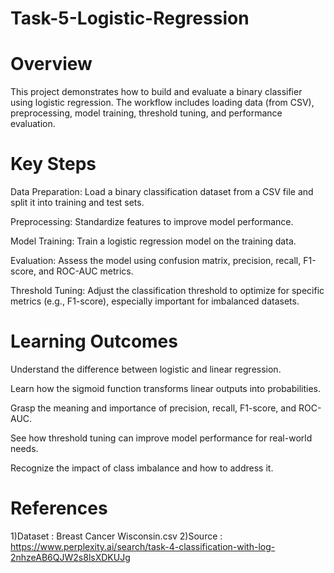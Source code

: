 # Task-5-Logistic-Regression

# Overview
This project demonstrates how to build and evaluate a binary classifier using logistic regression. The workflow includes loading data (from CSV), preprocessing, model training, threshold tuning, and performance evaluation.

# Key Steps
Data Preparation: Load a binary classification dataset from a CSV file and split it into training and test sets.

Preprocessing: Standardize features to improve model performance.

Model Training: Train a logistic regression model on the training data.

Evaluation: Assess the model using confusion matrix, precision, recall, F1-score, and ROC-AUC metrics.

Threshold Tuning: Adjust the classification threshold to optimize for specific metrics (e.g., F1-score), especially important for imbalanced datasets.

# Learning Outcomes
Understand the difference between logistic and linear regression.

Learn how the sigmoid function transforms linear outputs into probabilities.

Grasp the meaning and importance of precision, recall, F1-score, and ROC-AUC.

See how threshold tuning can improve model performance for real-world needs.

Recognize the impact of class imbalance and how to address it.

# References
1)Dataset : Breast Cancer Wisconsin.csv
2)Source : https://www.perplexity.ai/search/task-4-classification-with-log-2nhzeAB6QJW2s8lsXDKUJg
